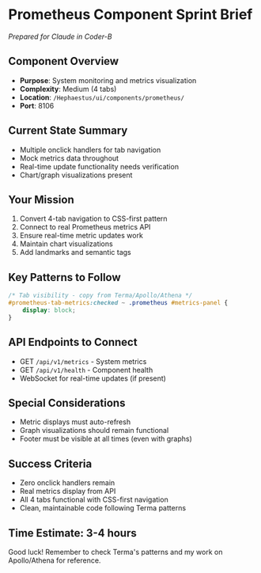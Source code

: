 # Prometheus Component Sprint Brief
*Prepared for Claude in Coder-B*

## Component Overview
- **Purpose**: System monitoring and metrics visualization
- **Complexity**: Medium (4 tabs)
- **Location**: `/Hephaestus/ui/components/prometheus/`
- **Port**: 8106

## Current State Summary
- Multiple onclick handlers for tab navigation
- Mock metrics data throughout
- Real-time update functionality needs verification
- Chart/graph visualizations present

## Your Mission
1. Convert 4-tab navigation to CSS-first pattern
2. Connect to real Prometheus metrics API
3. Ensure real-time metric updates work
4. Maintain chart visualizations
5. Add landmarks and semantic tags

## Key Patterns to Follow
```css
/* Tab visibility - copy from Terma/Apollo/Athena */
#prometheus-tab-metrics:checked ~ .prometheus #metrics-panel {
    display: block;
}
```

## API Endpoints to Connect
- GET `/api/v1/metrics` - System metrics
- GET `/api/v1/health` - Component health
- WebSocket for real-time updates (if present)

## Special Considerations
- Metric displays must auto-refresh
- Graph visualizations should remain functional
- Footer must be visible at all times (even with graphs)

## Success Criteria
- Zero onclick handlers remain
- Real metrics display from API
- All 4 tabs functional with CSS-first navigation
- Clean, maintainable code following Terma patterns

## Time Estimate: 3-4 hours

Good luck! Remember to check Terma's patterns and my work on Apollo/Athena for reference.